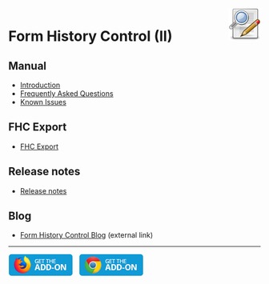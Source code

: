 <img align="right" src="./img/fhc-64.png" alt="Form History Control icon" title="Form History Control icon" width="64" height="64">

# Form History Control (II)

## Manual
- [Introduction](Manual/manual.md)
- [Frequently Asked Questions](Manual/FAQ.md)
- [Known Issues](Manual/KnownIssues.md)
## FHC Export
- [FHC Export](FHCExport.md)
## Release notes
- [Release notes](ReleaseNotes/fhc-releasenotes.md)
## Blog
- [Form History Control Blog](https://formhistory.blogspot.com/) (external link)

<hr/>
<a href="https://addons.mozilla.org/firefox/addon/form-history-control/" target="_blank"><img src="./img/AMO-button.png" width="129" height="45"></a>
&nbsp;
<a href="https://chrome.google.com/webstore/detail/form-history-control-ii/lpcccgcdjibejkgiaeijbmkpbnbkglkb" target="_blank"><img src="./img/Chrome-button.png" width="129" height="45"></a>